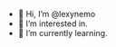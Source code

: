 - 👋 Hi, I’m @lexynemo
- 👀 I’m interested in.
- 🌱 I’m currently learning.

<!---
alexynemo/alexynemo is a ✨ special ✨ repository because its `README.md` (this file) appears on your GitHub profile.
You can click the Preview link to take a look at your changes.
--->
